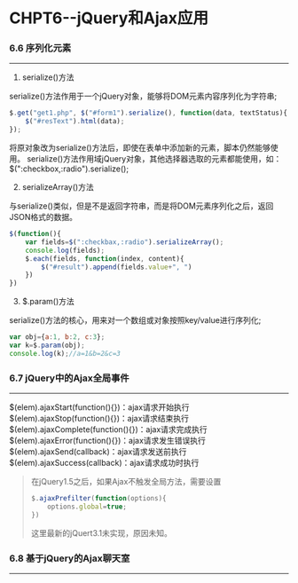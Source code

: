 CHPT6--jQuery和Ajax应用
===
### 6.6 序列化元素
---
1. serialize()方法

serialize()方法作用于一个jQuery对象，能够将DOM元素内容序列化为字符串;
````javascript
$.get("get1.php", $("#form1").serialize(), function(data, textStatus){
    $("#resText").html(data);
});
````
将原对象改为serialize()方法后，即使在表单中添加新的元素，脚本仍然能够使用。
serialize()方法作用域jQuery对象，其他选择器选取的元素都能使用，如：$(":checkbox,:radio").serialize();

2. serializeArray()方法

与serialize()类似，但是不是返回字符串，而是将DOM元素序列化之后，返回JSON格式的数据。
````javascript
$(function(){
    var fields=$(":checkbax,:radio").serializeArray();
    console.log(fields);
    $.each(fields, function(index, content){
        $("#result").append(fields.value+", ")
    })
})
````

3. $.param()方法

serialize()方法的核心，用来对一个数组或对象按照key/value进行序列化;
````javascript
var obj={a:1, b:2, c:3};
var k=$.param(obj);
console.log(k);//a=1&b=2&c=3
````
### 6.7 jQuery中的Ajax全局事件
---
$(elem).ajaxStart(function(){})：ajax请求开始执行
$(elem).ajaxStop(function(){})：ajax请求结束执行
$(elem).ajaxComplete(function(){})：ajax请求完成执行
$(elem).ajaxError(function(){})：ajax请求发生错误执行
$(elem).ajaxSend(callback)：ajax请求发送前执行
$(elem).ajaxSuccess(callback)：ajax请求成功时执行

> 在jQuery1.5之后，如果Ajax不触发全局方法，需要设置
> ````javascript
> $.ajaxPrefilter(function(options){
>     options.global=true;
> })
> ````
> 这里最新的jQuert3.1未实现，原因未知。
### 6.8 基于jQuery的Ajax聊天室
---
